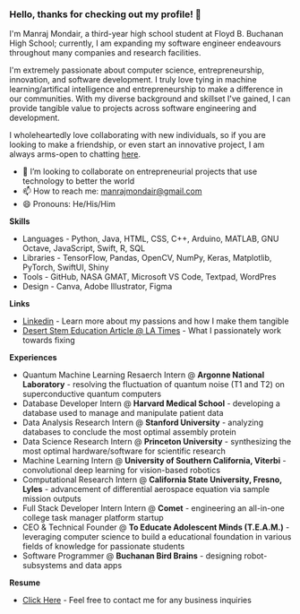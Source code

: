 ### Hello, thanks for checking out my profile! 👋

I'm Manraj Mondair, a third-year high school student at Floyd B. Buchanan High School; currently, I am expanding my software engineer endeavours throughout many companies and research facilities.

I'm extremely passionate about computer science, entrepreneurship, innovation, and software development. I truly love tying in machine learning/artifical intelligence and entrepreneurship to make a difference in our communities. With my diverse background and skillset I've gained, I can provide tangible value to projects across software engineering and development.

I wholeheartedly love collaborating with new individuals, so if you are looking to make a friendship, or even start an innovative project, I am always arms-open to chatting [here](https://calendly.com/manraj-mondair/30min).

- 🤝 I’m looking to collaborate on entrepreneurial projects that use technology to better the world
- 📫 How to reach me: manrajmondair@gmail.com
- 😄 Pronouns: He/His/Him

**Skills**
- Languages - Python, Java, HTML, CSS, C++, Arduino, MATLAB, GNU Octave, JavaScript, Swift, R, SQL
- Libraries - TensorFlow, Pandas, OpenCV, NumPy, Keras, Matplotlib, PyTorch, SwiftUI, Shiny
- Tools - GitHub, NASA GMAT, Microsoft VS Code, Textpad, WordPres
- Design - Canva, Adobe Illustrator, Figma

**Links**
- [Linkedin](https://www.linkedin.com/in/manrajmondair/) - Learn more about my passions and how I make them tangible
- [Desert Stem Education Article @ LA Times](https://highschool.latimes.com/buchanan-high-school/halted-stem-growth-desert-education/) - What I passionately work towards fixing

**Experiences**
- Quantum Machine Learning Resaerch Intern @ **Argonne National Laboratory** - resolving the fluctuation of quantum noise (T1 and T2) on superconductive quantum computers
- Database Developer Intern @ **Harvard Medical School** - developing a database used to manage and manipulate patient data
- Data Analysis Research Intern @ **Stanford University** - analyzing databases to conclude the most optimal assembly protein
- Data Science Research Intern @ **Princeton University** - synthesizing the most optimal hardware/software for scientific research
- Machine Learning Intern @ **University of Southern California, Viterbi** - convolutional deep learning for vision-based robotics
- Computational Research Intern @ **California State University, Fresno, Lyles** - advancement of differential aerospace equation via sample mission outputs 
- Full Stack Developer Intern Intern @ **Comet** - engineering an all-in-one college task manager platform startup 
- CEO & Technical Founder @ **To Educate Adolescent Minds (T.E.A.M.)** - leveraging computer science to build a educational foundation in various fields of knowledge for passionate students
- Software Programmer @ **Buchanan Bird Brains** - designing robot-subsystems and data apps

**Resume**
- [Click Here](https://drive.google.com/file/d/1oeoKLqV7dZJvmomiXdee9lHlo59iKm-Q/view?usp=sharing) - Feel free to contact me for any business inquiries
